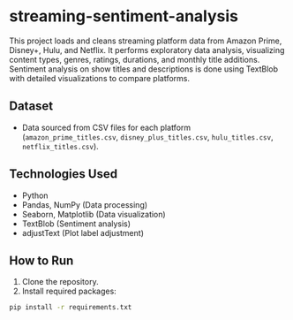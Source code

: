 # streaming-sentiment-analysis
This project loads and cleans streaming platform data from Amazon Prime, Disney+, Hulu, and Netflix. It performs exploratory data analysis, visualizing content types, genres, ratings, durations, and monthly title additions. Sentiment analysis on show titles and descriptions is done using TextBlob with detailed visualizations to compare platforms.

## Dataset

- Data sourced from CSV files for each platform (`amazon_prime_titles.csv`, `disney_plus_titles.csv`, `hulu_titles.csv`, `netflix_titles.csv`).

## Technologies Used

- Python
- Pandas, NumPy (Data processing)
- Seaborn, Matplotlib (Data visualization)
- TextBlob (Sentiment analysis)
- adjustText (Plot label adjustment)

## How to Run

1. Clone the repository.
2. Install required packages:

```bash
pip install -r requirements.txt
